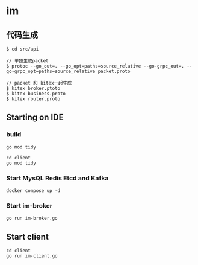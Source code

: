 # im

## 代码生成
```shell
$ cd src/api

// 单独生成packet
$ protoc --go_out=. --go_opt=paths=source_relative --go-grpc_out=. --go-grpc_opt=paths=source_relative packet.proto

// packet 和 kitex一起生成
$ kitex broker.ptoto
$ kitex business.proto
$ kitex router.proto

```

## Starting on IDE
### build
```shell
go mod tidy
```

```shell
cd client
go mod tidy
```

### Start MysQL Redis Etcd and Kafka
```shell
docker compose up -d
```
### Start im-broker
```shell
go run im-broker.go
```

## Start client
```shell
cd client
go run im-client.go
```